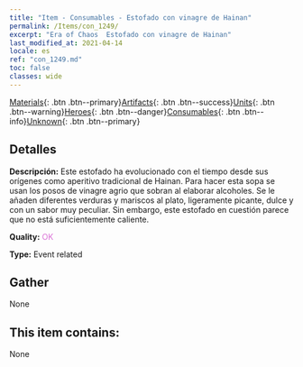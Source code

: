 ```yaml
---
title: "Item - Consumables - Estofado con vinagre de Hainan"
permalink: /Items/con_1249/
excerpt: "Era of Chaos  Estofado con vinagre de Hainan"
last_modified_at: 2021-04-14
locale: es
ref: "con_1249.md"
toc: false
classes: wide
---
```

 [Materials](/es/Items/){: .btn .btn--primary}[Artifacts](/es/Items/Artifacts/){: .btn .btn--success}[Units](/es/Items/Units/){: .btn .btn--warning}[Heroes](/es/Items/Heroes/){: .btn .btn--danger}[Consumables](/es/Items/Consumables/){: .btn .btn--info}[Unknown](/es/Items/Unknown/){: .btn .btn--primary}

## Detalles
 **Descripción:** Este estofado ha evolucionado con el tiempo desde sus orígenes como aperitivo tradicional de Hainan. Para hacer esta sopa se usan los posos de vinagre agrio que sobran al elaborar alcoholes. Se le añaden diferentes verduras y mariscos al plato, ligeramente picante, dulce y con un sabor muy peculiar. Sin embargo, este estofado en cuestión parece que no está suficientemente caliente.

 **Quality:** <span style="color: #DA70D6">OK</span>

 **Type:** Event related

## Gather

  None

## This item contains:

  None

